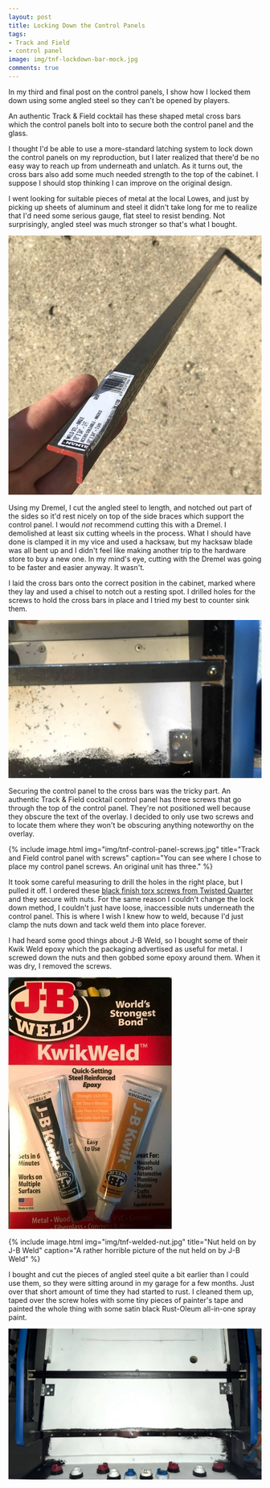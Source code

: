 ```yaml
---
layout: post
title: Locking Down the Control Panels
tags:
- Track and Field
- control panel
image: img/tnf-lockdown-bar-mock.jpg
comments: true
---
```

In my third and final post on the control panels, I show how I locked them down using some angled steel so they can't be opened by players.

An authentic Track & Field cocktail has these shaped metal cross bars which the control panels bolt into to secure both the control panel and the glass.

I thought I'd be able to use a more-standard latching system to lock down the control panels on my reproduction, but I later realized that there'd be no easy way to reach up from underneath and unlatch. As it turns out, the cross bars also add some much needed strength to the top of the cabinet. I suppose I should stop thinking I can improve on the original design.

I went looking for suitable pieces of metal at the local Lowes, and just by picking up sheets of aluminum and steel it didn't take long for me to realize that I'd need some serious gauge, flat steel to resist bending. Not surprisingly, angled steel was much stronger so that's what I bought.

![alt text](/img/tnf-angle-steel.jpg "Piece of angled steel.")

Using my Dremel, I cut the angled steel to length, and notched out part of the sides so it'd rest nicely  on top of the side braces which support the control panel. I would _not_ recommend cutting this with a Dremel. I demolished at least six cutting wheels in the process. What I should have done is clamped it in my vice and used a hacksaw, but my hacksaw blade was all bent up and I didn't feel like making another trip to the hardware store to buy a new one. In my mind's eye, cutting with the Dremel was going to be faster and easier anyway. It wasn't.

I laid the cross bars onto the correct position in the cabinet, marked where they lay and used a chisel to notch out a resting spot. I drilled holes for the screws to hold the cross bars in place and I tried my best to counter sink them.

![alt text](/img/tnf-lockdown-bar-chiseled.jpg "Lockdown bar in chiseled notches.")

Securing the control panel to the cross bars was the tricky part. An authentic Track & Field cocktail control panel has three screws that go through the top of the control panel. They're not positioned well because they obscure the text of the overlay. I decided to only use two screws and to locate them where they won't be obscuring anything noteworthy on the overlay.

{% include image.html
            img="img/tnf-control-panel-screws.jpg"
            title="Track and Field control panel with screws"
            caption="You can see where I chose to place my control panel screws. An original unit has three."
%}

It took some careful measuring to drill the holes in the right place, but I pulled it off. I ordered these [black finish torx screws from Twisted Quarter](http://www.twistedquarter.com/index.php?main_page=product_info&cPath=16_511&products_id=2862) and they secure with nuts. For the same reason I couldn't change the lock down method, I couldn't just have loose, inaccessible nuts underneath the control panel. This is where I wish I knew how to weld, because I'd just clamp the nuts down and tack weld them into place forever.

I had heard some good things about J-B Weld, so I bought some of their Kwik Weld epoxy which the packaging advertised as useful for metal. I screwed down the nuts and then gobbed some epoxy around them. When it was dry, I removed the screws.

![alt text](/img/tnf-jb-weld.jpg "J-B Weld packaging")

{% include image.html
            img="img/tnf-welded-nut.jpg"
            title="Nut held on by J-B Weld"
            caption="A rather horrible picture of the nut held on by J-B Weld"
%}

I bought and cut the pieces of angled steel quite a bit earlier than I could use them, so they were sitting around in my garage for a few months. Just over that short amount of time they had started to rust. I cleaned them up, taped over the screw holes with some tiny pieces of painter's tape and painted the whole thing with some satin black Rust-Oleum all-in-one spray paint.

![alt text](/img/tnf-lockdown-bar-finished.jpg "The completed lockdown bar in place.")
